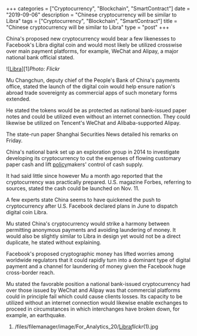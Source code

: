 +++
categories = ["Cryptocurrency", "Blockchain", "SmartContract"]
date = "2019-09-06"
description = "Chinese cryptocurrency will be similar to Libra"
tags = ["Cryptocurrency", "Blockchain", "SmartContract"]
title = "Chinese cryptocurrency will be similar to Libra"
type = "post"
+++

China's proposed new cryptocurrency would bear a few likenesses to
Facebook's Libra digital coin and would most likely be utilized
crosswise over main payment platforms, for example, WeChat and Alipay, a
major national bank official stated.

![[Libra](https://www.playgroundfx.com/blog/libra-creator/)][1]_Photo: Flickr_

Mu Changchun, deputy chief of the People's Bank of China's payments
office, stated the launch of the digital coin would help ensure nation's
abroad trade sovereignty as commercial apps of such monetary forms
extended.

He stated the tokens would be as protected as national bank-issued paper
notes and could be utilized even without an internet connection. They
could likewise be utilized on Tencent's WeChat and Alibaba-supported
Alipay.

The state-run paper Shanghai Securities News detailed his remarks on
Friday.

China's national bank set up an exploration group in 2014 to investigate
developing its cryptocurrency to cut the expenses of flowing customary
paper cash and lift [policy](https://www.fintechee.com/policy/)makers' control of cash supply.

It had said little since however Mu a month ago reported that the
cryptocurrency was practically prepared. U.S. magazine Forbes, referring
to sources, stated the cash could be launched on Nov. 11.

A few experts state China seems to have quickened the push to
cryptocurrency after U.S. Facebook declared plans in June to dispatch
digital coin Libra.

Mu stated China's cryptocurrency would strike a harmony between
permitting anonymous payments and avoiding laundering of money. It would
also be slightly similar to Libra in design yet would not be a direct
duplicate, he stated without explaining.

Facebook's proposed cryptographic money has lifted worries among
worldwide regulators that it could rapidly turn into a dominant type of
digital payment and a channel for laundering of money given the Facebook
huge cross-border reach.

Mu stated the favorable position a national bank-issued cryptocurrency
had over those issued by WeChat and Alipay was that commercial platforms
could in principle fail which could cause clients losses. Its capacity
to be utilized without an internet connection would likewise enable
exchanges to proceed in circumstances in which interchanges have broken
down, for example, an earthquake.

   1. /files/filemanager/image/For_Analytics_20/[Libra](https://www.playgroundfx.com/blog/libra-creator/)_flickr_(1).jpg
